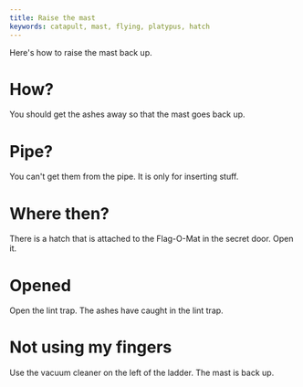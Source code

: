 ```yaml
---
title: Raise the mast
keywords: catapult, mast, flying, platypus, hatch
---
```


Here's how to raise the mast back up.

# How?
You should get the ashes away so that the mast goes back up.

# Pipe?
You can't get them from the pipe. It is only for inserting stuff.

# Where then?
There is a hatch that is attached to the Flag-O-Mat in the secret door. Open it.

# Opened
Open the lint trap. The ashes have caught in the lint trap.

# Not using my fingers
Use the vacuum cleaner on the left of the ladder. The mast is back up.